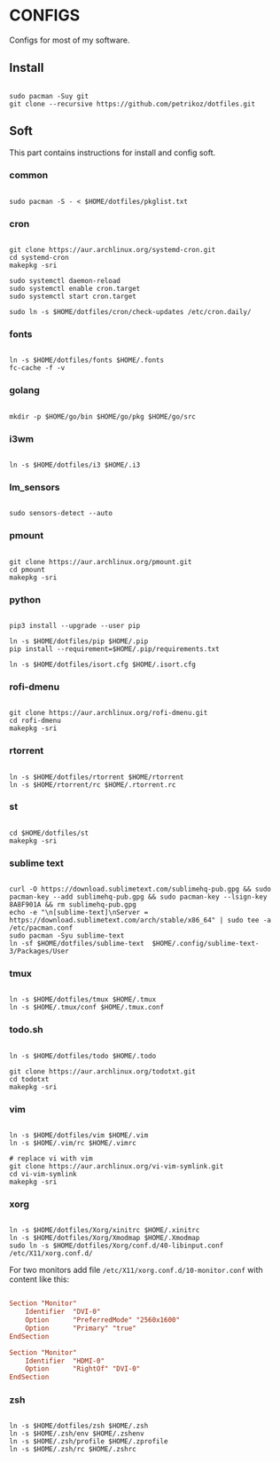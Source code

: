 # CONFIGS

Configs for most of my software.

## Install

```shell

sudo pacman -Suy git
git clone --recursive https://github.com/petrikoz/dotfiles.git
```

## Soft

This part contains instructions for install and config soft.

### common

```shell

sudo pacman -S - < $HOME/dotfiles/pkglist.txt
```

### cron

```shell

git clone https://aur.archlinux.org/systemd-cron.git
cd systemd-cron
makepkg -sri

sudo systemctl daemon-reload
sudo systemctl enable cron.target
sudo systemctl start cron.target

sudo ln -s $HOME/dotfiles/cron/check-updates /etc/cron.daily/
```

### fonts

```shell

ln -s $HOME/dotfiles/fonts $HOME/.fonts
fc-cache -f -v
```

### golang

```shell

mkdir -p $HOME/go/bin $HOME/go/pkg $HOME/go/src
```

### i3wm

```shell

ln -s $HOME/dotfiles/i3 $HOME/.i3
```

### lm_sensors

```shell

sudo sensors-detect --auto
```

### pmount

```shell

git clone https://aur.archlinux.org/pmount.git
cd pmount
makepkg -sri
```

### python

```shell

pip3 install --upgrade --user pip

ln -s $HOME/dotfiles/pip $HOME/.pip
pip install --requirement=$HOME/.pip/requirements.txt

ln -s $HOME/dotfiles/isort.cfg $HOME/.isort.cfg
```

### rofi-dmenu

```shell

git clone https://aur.archlinux.org/rofi-dmenu.git
cd rofi-dmenu
makepkg -sri
```

### rtorrent

```shell

ln -s $HOME/dotfiles/rtorrent $HOME/rtorrent
ln -s $HOME/rtorrent/rc $HOME/.rtorrent.rc
```

### st

```shell

cd $HOME/dotfiles/st
makepkg -sri
```

### sublime text

```shell

curl -O https://download.sublimetext.com/sublimehq-pub.gpg && sudo pacman-key --add sublimehq-pub.gpg && sudo pacman-key --lsign-key 8A8F901A && rm sublimehq-pub.gpg
echo -e "\n[sublime-text]\nServer = https://download.sublimetext.com/arch/stable/x86_64" | sudo tee -a /etc/pacman.conf
sudo pacman -Syu sublime-text
ln -sf $HOME/dotfiles/sublime-text  $HOME/.config/sublime-text-3/Packages/User
```

### tmux

```shell

ln -s $HOME/dotfiles/tmux $HOME/.tmux
ln -s $HOME/.tmux/conf $HOME/.tmux.conf
```

### todo.sh

```shell

ln -s $HOME/dotfiles/todo $HOME/.todo

git clone https://aur.archlinux.org/todotxt.git
cd todotxt
makepkg -sri
```

### vim

```shell

ln -s $HOME/dotfiles/vim $HOME/.vim
ln -s $HOME/.vim/rc $HOME/.vimrc

# replace vi with vim
git clone https://aur.archlinux.org/vi-vim-symlink.git
cd vi-vim-symlink
makepkg -sri
```

### xorg

```shell

ln -s $HOME/dotfiles/Xorg/xinitrc $HOME/.xinitrc
ln -s $HOME/dotfiles/Xorg/Xmodmap $HOME/.Xmodmap
sudo ln -s $HOME/dotfiles/Xorg/conf.d/40-libinput.conf /etc/X11/xorg.conf.d/
```

For two monitors add file `/etc/X11/xorg.conf.d/10-monitor.conf` with content like this:

```conf

Section "Monitor"
    Identifier  "DVI-0"
    Option      "PreferredMode" "2560x1600"
    Option      "Primary" "true"
EndSection

Section "Monitor"
    Identifier  "HDMI-0"
    Option      "RightOf" "DVI-0"
EndSection
```

### zsh

```shell

ln -s $HOME/dotfiles/zsh $HOME/.zsh
ln -s $HOME/.zsh/env $HOME/.zshenv
ln -s $HOME/.zsh/profile $HOME/.zprofile
ln -s $HOME/.zsh/rc $HOME/.zshrc
```
